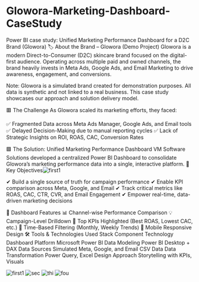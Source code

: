 # Glowora-Marketing-Dashboard-CaseStudy
Power BI case study: Unified Marketing Performance Dashboard for a D2C Brand (Glowora)
🏷️ About the Brand – Glowora (Demo Project)
Glowora is a modern Direct-to-Consumer (D2C) skincare brand focused on the digital-first audience. Operating across multiple paid and owned channels, the brand heavily invests in Meta Ads, Google Ads, and Email Marketing to drive awareness, engagement, and conversions.

Note: Glowora is a simulated brand created for demonstration purposes. All data is synthetic and not linked to a real business. This case study showcases our approach and solution delivery model.

🟥 The Challenge
As Glowora scaled its marketing efforts, they faced:

✅ Fragmented Data across Meta Ads Manager, Google Ads, and Email tools
✅ Delayed Decision-Making due to manual reporting cycles
✅ Lack of Strategic Insights on ROI, ROAS, CAC, Conversion Rates

🟩 The Solution: Unified Marketing Performance Dashboard
VM Software Solutions developed a centralized Power BI Dashboard to consolidate Glowora’s marketing performance data into a single, interactive platform.
🎯 Key Objectives![first1](https://github.com/user-attachments/assets/dee5c161-6d0f-42a3-b299-d48e9a9cba1c)

✔ Build a single source of truth for campaign performance
✔ Enable KPI comparison across Meta, Google, and Email
✔ Track critical metrics like ROAS, CAC, CTR, CVR, and Email Engagement
✔ Empower real-time, data-driven marketing decisions

🧩 Dashboard Features
📊 Channel-wise Performance Comparison
💡 Campaign-Level Drilldown
🧠 Top KPIs Highlighted (Best ROAS, Lowest CAC, etc.)
📆 Time-Based Filtering (Monthly, Weekly Trends)
📱 Mobile Responsive Design
🛠️ Tools & Technologies Used
Stack Component	Technology
Dashboard Platform	Microsoft Power BI
Data Modeling	Power BI Desktop + DAX
Data Sources	Simulated Meta, Google, and Email CSV Data
Data Transformation	Power Query, Excel
Design Approach	Storytelling with KPIs, Visuals

![first1](https://github.com/user-attachments/assets/e0cd71aa-5e01-4e95-814a-97a4b7a86403)
![sec](https://github.com/user-attachments/assets/d61262e5-3498-4eff-84cc-083f97a7a1c3)
![thi](https://github.com/user-attachments/assets/a3aab237-c159-4222-b601-e4d70fb19572)
![fou](https://github.com/user-attachments/assets/7036f234-fc4f-49db-a8fc-dccf0740a010)


